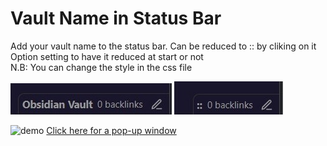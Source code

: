 # Vault Name in Status Bar  

Add your vault name to the status bar.
Can be reduced to :: by cliking on it  
Option setting to have it reduced at start or not  
N.B: You can change the style in the css file

![img1](./enlarged.jpg)  ![img2](./reduced.jpg)  

![demo](NameVaultStatusBar.gif)
[Click here for a pop-up window](popup.html)
